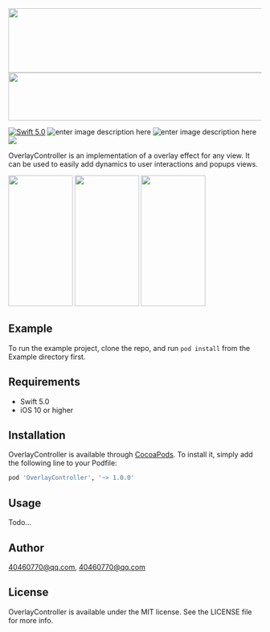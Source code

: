 
<img src="https://gitee.com/snail-z/my_assets/raw/master/Github/logozhPopupController.jpg" width="700px" height="128px">

<img src="https://gitee.com/snail-z/my_assets/raw/master/Github/logoOverlayController.jpg" width="720px" height="95px">

[![Swift 5.0](https://img.shields.io/badge/Swift-5.0-orange.svg?style=flat)](https://developer.apple.com/swift/)
![enter image description here](https://img.shields.io/badge/pod-v1.0.0-brightgreen.svg)
![enter image description here](https://img.shields.io/badge/platform-iOS%2010.0%2B-ff69b5152950834.svg) 
<a href="https://github.com/snail-z/OverlayController-Swift/blob/master/LICENSE"><img src="https://img.shields.io/badge/license-MIT-green.svg?style=flat"></a>

OverlayController is an implementation of a overlay effect for any view. It can be used to easily add dynamics to user interactions and popups views.

<img src="https://gitee.com/snail-z/my_assets/raw/master/gifs/alldf.gif" width="128px" height="260px"> <img src="https://gitee.com/snail-z/my_assets/raw/master/gifs/onefive.gif" width="128px" height="260px"> <img src="https://gitee.com/snail-z/my_assets/raw/master/gifs/one2.gif" width="128px" height="260px">



## Example

To run the example project, clone the repo, and run `pod install` from the Example directory first.

## Requirements

*  Swift 5.0
*  iOS 10 or higher

## Installation

OverlayController is available through [CocoaPods](https://cocoapods.org). To install
it, simply add the following line to your Podfile:

```ruby
pod 'OverlayController', '~> 1.0.0'
```

## Usage

Todo...

## Author

40460770@qq.com, 40460770@qq.com

## License

OverlayController is available under the MIT license. See the LICENSE file for more info.
